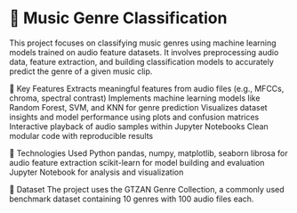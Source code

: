 # 🎵 Music Genre Classification
This project focuses on classifying music genres using machine learning models trained on audio feature datasets. It involves preprocessing audio data, feature extraction, and building classification models to accurately predict the genre of a given music clip.

📌 Key Features
Extracts meaningful features from audio files (e.g., MFCCs, chroma, spectral contrast)
Implements machine learning models like Random Forest, SVM, and KNN for genre prediction
Visualizes dataset insights and model performance using plots and confusion matrices
Interactive playback of audio samples within Jupyter Notebooks
Clean modular code with reproducible results

🧠 Technologies Used
Python
pandas, numpy, matplotlib, seaborn
librosa for audio feature extraction
scikit-learn for model building and evaluation
Jupyter Notebook for analysis and visualization

📁 Dataset
The project uses the GTZAN Genre Collection, a commonly used benchmark dataset containing 10 genres with 100 audio files each.

